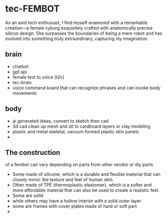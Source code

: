 # tec-FEMBOT

 

As an avid tech enthusiast, I find myself enamored with a remarkable creation—a female cyborg exquisitely crafted with anatomically precise silicon design. She surpasses the boundaries of being a mere robot and has evolved into something truly extraordinary, capturing my imagination.
 


## brain
- chatbot 
- gpt api 
- female text to voice (t2v)
- tec-brain
- voice command board that can recognize phrases and can invoke body movements

## body
- ai generated ideas, convert to sketch then cad
- 3d cad clean up mesh and slt to cardboard layers or clay modeling 
- plastic and metal skeletal, vacuum formed plastic skin panels
- 

## The construction 
of a fembot can vary depending on parts from other vendor or diy parts
- Some made of silicone, which is a durable and flexible material that can closely mimic the texture and feel of human skin. 
- Other made of TPE (thermoplastic elastomer), which is a softer and more affordable material that can also be used to create a realistic feel. 
- Some are solid 
- while others may have a hollow interior with a solid outer layer.
- some are frames with cover plates made of hard or soft part
-  

  

